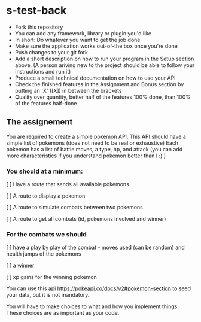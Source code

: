 # s-test-back


- Fork this repository
- You can add any framework, library or plugin you'd like
- In short: Do whatever you want to get the job done
- Make sure the application works out-of-the box once you're done
- Push changes to your git fork
- Add a short description on how to run your program in the Setup section above. (A person ariving new to the project should be able to follow your instructions and run it)
- Produce a small technical documentation on how to use your API
- Check the finished features in the Assignment and Bonus section by putting an 'X' ([X]) in between the brackets
- Quality over quantity, better half of the features 100% done, than 100% of the features half-done

## The assignement

You are required to create a simple pokemon API.
This API should have a simple list of pokemons (does not need to be real or exhaustive) 
Each pokemon has a list of battle moves, a type, hp, and attack (you can add more characteristics if you understand pokemon better than I :) )

### You should at a minimum: 

[ ] Have a route that sends all available pokemons

[ ] A route to display a pokemon

[ ] A route to simulate combats between two pokemons

[ ] A route to get all combats (id, pokemons involved and winner) 


### For the combats we should
[ ] have a play by play of the combat - moves used (can be random) and health jumps of the pokemons

[ ] a winner

[ ] xp gains for the winning pokemon



You can use this api https://pokeapi.co/docs/v2#pokemon-section to seed your data, but it is not mandatory. 

You will have to make choices to what and how you implement things. These choices are as important as your code.
